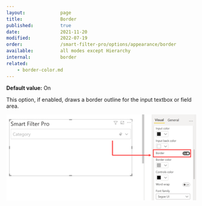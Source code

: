 ```yaml
---
layout:             page
title:              Border
published:          true
date:               2021-11-20
modified:           2022-07-19
order:              /smart-filter-pro/options/appearance/border
available:          all modes except Hierarchy
internal:           border
related:            
    - border-color.md
---
```

 
**Default value:** On

This option, if enabled, draws a border outline for the input textbox or field area.  

<img src="images/appearance-border.png" width="600">  